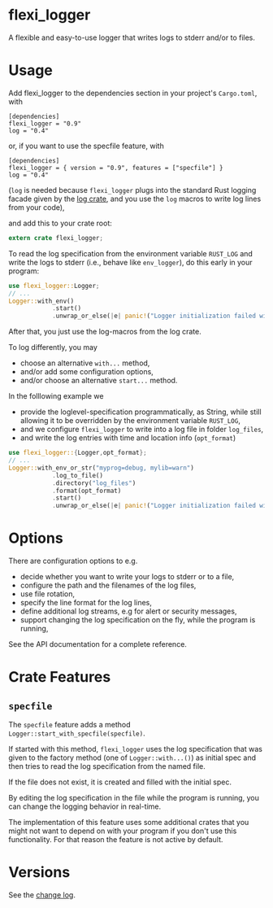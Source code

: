 # flexi_logger
A flexible and easy-to-use logger that writes logs to stderr and/or to files.

# Usage
Add flexi_logger to the dependencies section in your project's `Cargo.toml`, with
```
[dependencies]
flexi_logger = "0.9"
log = "0.4"
```

or, if you want to use the specfile feature, with

```
[dependencies]
flexi_logger = { version = "0.9", features = ["specfile"] }
log = "0.4"
```
(`log` is needed because `flexi_logger` plugs into the standard Rust logging facade given
by the [log crate](https://crates.io/crates/log),
and you use the ```log``` macros to write log lines from your code),

and add this to your crate root:

```rust
extern crate flexi_logger;
```

To read the log specification from the environment variable  `RUST_LOG` and write the logs
to stderr (i.e., behave like `env_logger`), 
do this early in your program:
```rust
use flexi_logger::Logger;
// ...
Logger::with_env()
            .start()
            .unwrap_or_else(|e| panic!("Logger initialization failed with {}", e));
```

After that, you just use the log-macros from the log crate.

To log differently, you may 
* choose an alternative `with...` method, 
* and/or add some configuration options, 
* and/or choose an alternative `start...` method.

In the folllowing example we 
 * provide the loglevel-specification programmatically, as String, while still allowing it
   to be overridden by the environment variable `RUST_LOG`, 
 * and we configure `flexi_logger` to write into a log file in folder `log_files`, 
 * and write the log entries with time and location info (`opt_format`)

```rust
use flexi_logger::{Logger,opt_format};
// ...
Logger::with_env_or_str("myprog=debug, mylib=warn")
            .log_to_file()
            .directory("log_files")
            .format(opt_format)
            .start()
            .unwrap_or_else(|e| panic!("Logger initialization failed with {}", e));
```

# Options
There are configuration options to e.g.
*  decide whether you want to write your logs to stderr or to a file,
*  configure the path and the filenames of the log files, 
*  use file rotation,
*  specify the line format for the log lines, 
*  define additional log streams, e.g for alert or security messages,
*  support changing the log specification on the fly, while the program is running,

See the API documentation for a complete reference.


# Crate Features
## `specfile`
The `specfile` feature adds a method `Logger::start_with_specfile(specfile)`.

If started with this method, `flexi_logger` uses the log specification
that was given to the factory method (one of `Logger::with...()`) as initial spec 
and then tries to read the log specification from the named file.

If the file does not exist, it is created and filled with the initial spec. 

By editing the log specification in the file while the program is running, 
you can change the logging behavior in real-time.

The implementation of this feature uses some additional crates that you might 
not want to depend on with your program if you don't use this functionality. 
For that reason the feature is not active by default.

# Versions
See the [change log](https://github.com/emabee/flexi_logger/blob/master/CHANGELOG.md).

